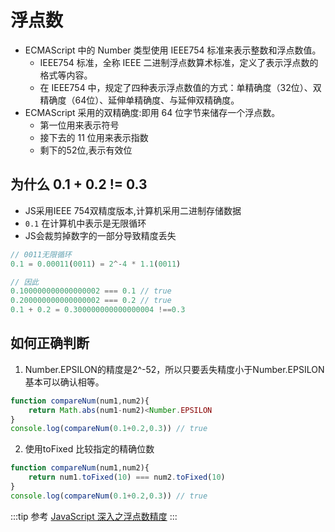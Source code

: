 # 浮点数

* ECMAScript 中的 Number 类型使用 IEEE754 标准来表示整数和浮点数值。
  * IEEE754 标准，全称 IEEE 二进制浮点数算术标准，定义了表示浮点数的格式等内容。
  * 在 IEEE754 中，规定了四种表示浮点数值的方式：单精确度（32位）、双精确度（64位）、延伸单精确度、与延伸双精确度。
* ECMAScript 采用的双精确度:即用 64 位字节来储存一个浮点数。
  * 第一位用来表示符号
  * 接下去的 11 位用来表示指数
  * 剩下的52位,表示有效位
## 为什么 0.1 + 0.2 != 0.3
* JS采用IEEE 754双精度版本,计算机采用二进制存储数据
* ``0.1`` 在计算机中表示是无限循环
* JS会裁剪掉数字的一部分导致精度丢失
```js
// 0011无限循环
0.1 = 0.00011(0011) = 2^-4 * 1.1(0011)

// 因此
0.100000000000000002 === 0.1 // true
0.200000000000000002 === 0.2 // true
0.1 + 0.2 = 0.300000000000000004 !==0.3
```

## 如何正确判断
1. Number.EPSILON的精度是2^-52，所以只要丢失精度小于Number.EPSILON基本可以确认相等。
```js
function compareNum(num1,num2){
    return Math.abs(num1-num2)<Number.EPSILON
}
console.log(compareNum(0.1+0.2,0.3)) // true
```
2. 使用toFixed 比较指定的精确位数
```js
function compareNum(num1,num2){
    return num1.toFixed(10) === num2.toFixed(10)
}
console.log(compareNum(0.1+0.2,0.3)) // true
```
:::tip 参考
[JavaScript 深入之浮点数精度](https://github.com/mqyqingfeng/Blog/issues/155)
:::

<comment/>
<tongji/>